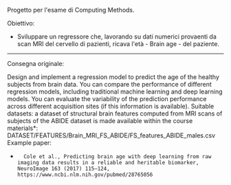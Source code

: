 Progetto per l'esame di Computing Methods.

Obiettivo:
  - Sviluppare un regressore che, lavorando su dati numerici provaenti da scan MRI del cervello di pazienti, ricava l'età - Brain age - del paziente.



----------

Consegna originale:

Design and implement a regression model to predict the age of the healthy subjects from brain data. You can compare the performance of different regression models, including traditional machine learning and deep learning models. You can evaluate the variability of the prediction performance across different acquisition sites (if this information is available).
Suitable datasets: a dataset of structural brain features computed from MRI scans of subjects of the ABIDE dataset is made available within the course materials*:
DATASET/FEATURES/Brain_MRI_FS_ABIDE/FS_features_ABIDE_males.csv
Example paper:
-   	Cole et al., Predicting brain age with deep learning from raw imaging data results in a reliable and heritable biomarker, NeuroImage 163 (2017) 115–124, https://www.ncbi.nlm.nih.gov/pubmed/28765056     
